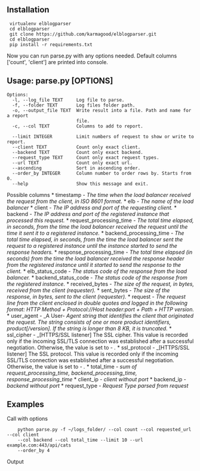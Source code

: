 ## Installation
```
 virtualenv elblogparser
 cd elblogparser
 git clone https://github.com/karmagood/elblogparser.git
 cd elblogparser
 pip install -r requirements.txt
```
Now you can run parse.py with any options needed. Default columns ['count', 'client'] are printed into console.


## Usage: parse.py [OPTIONS]

```
Options:
  -l, --log_file TEXT     Log file to parse.
  -f, --folder TEXT       Log files folder path.
  -o, --output_file TEXT  Write result into a file. Path and name for a report
                          file.
  -c, --col TEXT          Columns to add to report.
                     
  --limit INTEGER         Limit numbers of request to show or write to report.
  --client TEXT           Count only exact client.
  --backend TEXT          Count only exact backend.
  --request_type TEXT     Count only exact request types.
  --url TEXT              Count only exact url.
  --ascending             Sort in ascending order.
  --order_by INTEGER      Column number to order rows by. Starts from 0.
  --help                  Show this message and exit.
```
Possible columns 
    * timestamp \- _The time when the load balancer received the request from the client, in ISO 8601 format._
    * elb \- _The name of the load balancer_
    * client \- _The IP address and port of the requesting client._
    * backend \- _The IP address and port of the registered instance that processed this request._
    * request_processing_time \- _The total time elapsed, in seconds, from the time the load balancer received the request until the time it sent it to a registered instance._
    * backend_processing_time \- _The total time elapsed, in seconds, from the time the load balancer sent the request to a registered instance until the instance started to send the response headers._
    * response_processing_time \- _The total time elapsed (in seconds) from the time the load balancer received the response header from the registered instance until it started to send the response to the client._
    * elb_status_code \- _The status code of the response from the load balancer._
    * backend_status_code \- _The status code of the response from the registered instance._
    * received_bytes \- _The size of the request, in bytes, received from the client (requester)._
    * sent_bytes \- _The size of the response, in bytes, sent to the client (requester)._
    * request \- _The request line from the client enclosed in double quotes and logged in the following format: HTTP Method + Protocol://Host header:port + Path + HTTP version._
    * user_agent \- _A User\- _Agent string that identifies the client that originated the request. The string consists of one or more product identifiers, product[/version]. If the string is longer than 8 KB, it is truncated._
    * ssl_cipher \- _[HTTPS/SSL listener] The SSL cipher. This value is recorded only if the incoming SSL/TLS connection was established after a successful negotiation. Otherwise, the value is set to \- _._
    * ssl_protocol \- _[HTTPS/SSL listener] The SSL protocol. This value is recorded only if the incoming SSL/TLS connection was established after a successful negotiation. Otherwise, the value is set to \- _._
    * total_time \- _sum of request_processing_time, backend_processing_time, response_processing_time_
    * client_ip \- _client without port_
    * backend_ip \- _backend without port_
    * request_type \- _Request Type parsed from request_

## Examples

Call with options

```
    python parse.py -f ~/logs_folder/ --col count --col requested_url --col client
    --col backend --col total_time --limit 10 --url example.com:443/api/cats
    --order_by 4

```

Output

```
```